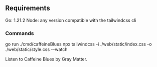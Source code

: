 ## Requirements

Go: 1.21.2
Node: any version compatible with the tailwindcss cli

### Commands

go run ./cmd/caffeineBlues
npx tailwindcss -i ./web/static/index.css -o ./web/static/style.css --watch

Listen to Caffeine Blues by Gray Matter.
